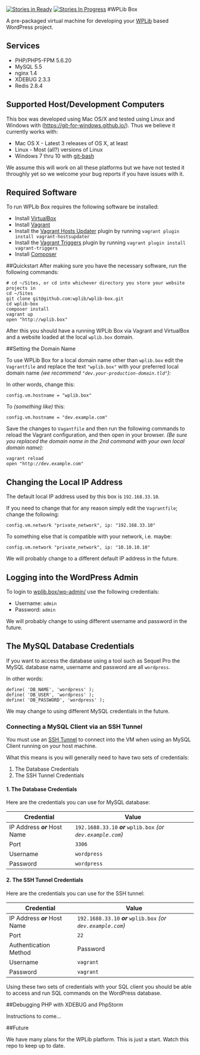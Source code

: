 [![Stories in Ready](https://badge.waffle.io/wplib/wplib-box.png?label=ready&title=Ready)](https://waffle.io/wplib/wplib-box)
[![Stories In Progress](https://badge.waffle.io/wplib/wplib-box.svg?label=in+progress&title=In+Progress)](http://waffle.io/wplib/wplib-box)
#WPLib Box

A pre-packaged virtual machine for developing your [WPLib](https://github.com/wplib/wplib) based WordPress project.

## Services

- PHP/PHP5-FPM 5.6.20
- MySQL 5.5
- nginx 1.4
- XDEBUG 2.3.3
- Redis 2.8.4

## Supported Host/Development Computers
This box was developed using Mac OS/X and tested using Linux and Windows with (https://git-for-windows.github.io/). Thus we believe it currently works with:

- Mac OS X - Latest 3 releases of OS X, at least
- Linux - Most (all?) versions of Linux 
- Windows 7 thru 10 with [git-bash](https://git-for-windows.github.io/)

We assume this will work on all these platforms but we have not tested it throughly yet so we welcome your bug reports if you have issues with it.

## Required Software
To run WPLib Box requires the following software be installed:

- Install [VirtualBox](https://www.virtualbox.org/)
- Install [Vagrant](https://www.vagrantup.com/)
- Install the [Vagrant Hosts Updater](https://github.com/cogitatio/vagrant-hostsupdater) plugin by running `vagrant plugin install vagrant-hostsupdater`
- Install the [Vagrant Triggers](https://github.com/emyl/vagrant-triggers) plugin by running `vagrant plugin install vagrant-triggers`
- Install [Composer](https://getcomposer.org/download/)

##Quickstart
After making sure you have the necessary software, run the following commands:

	# cd ~/Sites, or cd into whichever directory you store your website projects in
	cd ~/Sites                
	git clone git@github.com:wplib/wplib-box.git
	cd wplib-box
	composer install
	vagrant up
	open "http://wplib.box"

After this you should have a running WPLib Box via Vagrant and VirtualBox and a website loaded at the local `wplib.box` domain.

##Setting the Domain Name

To use WPLib Box for a local domain name other than `wplib.box` edit the `Vagrantfile` and replace the text `"wplib.box"` with your preferred local domain name _(we recommend `"dev.your-production-domain.tld"`):_

In other words, change this:

	config.vm.hostname = "wplib.box"

To _(something like)_ this:

	config.vm.hostname = "dev.example.com"

Save the changes to `Vagantfile` and then run the following commands to reload the Vagrant configuration, and then open in your browser. _(Be sure you replaced the domain name in the 2nd command with your own local domain name):_

	vagrant reload
	open "http://dev.example.com"


## Changing the Local IP Address 

The default local IP address used by this box is `192.168.33.10`.  

If you need to change that for any reason simply edit the `Vagrantfile`; change the following:

	config.vm.network "private_network", ip: "192.168.33.10"

To something else that is compatible with your network, i.e. maybe:

	config.vm.network "private_network", ip: "10.10.10.10"

We will probably change to a different default IP address in the future.

## Logging into the WordPress Admin

To login to [wplib.box/wp-admin/](http://wplib.box/wp-admin) use the following credentials:

- Username: `admin`
- Password: `admin`

We will probably change to using different username and password in the future.

## The MySQL Database Credentials
 
If you want to access the database using a tool such as Sequel Pro the MySQL database name, username and password are all `wordpress`.

In other words:

	define( 'DB_NAME', 'wordpress' );
	define( 'DB_USER', 'wordpress' );
	define( 'DB_PASSWORD', 'wordpress' );

We may change to using different MySQL credentials in the future.

### Connecting a MySQL Client via an SSH Tunnel	

You must use an [SSH Tunnel](https://gielberkers.com/how-to-connect-to-mysql-in-vagrant-from-your-host-machine/) to connect into the VM when using an MySQL Client running on your host machine.

What this means is you will generally need to have two sets of credentials: 

1. The Database Credentials
2. The SSH Tunnel Credentials

#### 1. The Database Credentials

Here are the credentials you can use for MySQL database:

Credential|Value
----------|----------
IP Address _**or**_ Host Name | `192.1688.33.10` _**or**_ `wplib.box` _(or` dev.example.com`)_ 
Port                          | `3306`
Username                      | `wordpress`
Password                      | `wordpress`

#### 2. The SSH Tunnel Credentials

Here are the credentials you can use for the SSH tunnel:

Credential|Value
----------|----------
IP Address _**or**_ Host Name | `192.1688.33.10` _**or**_ `wplib.box` _(or` dev.example.com`)_ 
Port                          | `22`
Authentication Method         | Password
Username                      | `vagrant`
Password                      | `vagrant`

Using these two sets of credentials with your SQL client you should be able to access and run SQL commands on the WordPress database.

##Debugging PHP with XDEBUG and PhpStorm

Instructions to come...

##Future 

We have many plans for the WPLib platform.  This is just a start.  Watch this repo to keep up to date.
